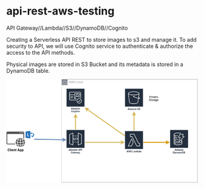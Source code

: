 # api-rest-aws-testing

API Gateway//Lambda//S3//DynamoDB//Cognito

Creating a Serverless API REST to store images to s3 and manage it.
To add security to API, we will use Cognito service to authenticate & authorize the access to the API methods.

Physical images are stored in S3 Bucket and its metadata is stored in a DynamoDB table.


![Alt text](readme_files/api-rest.drawio.png?raw=true "Title")
